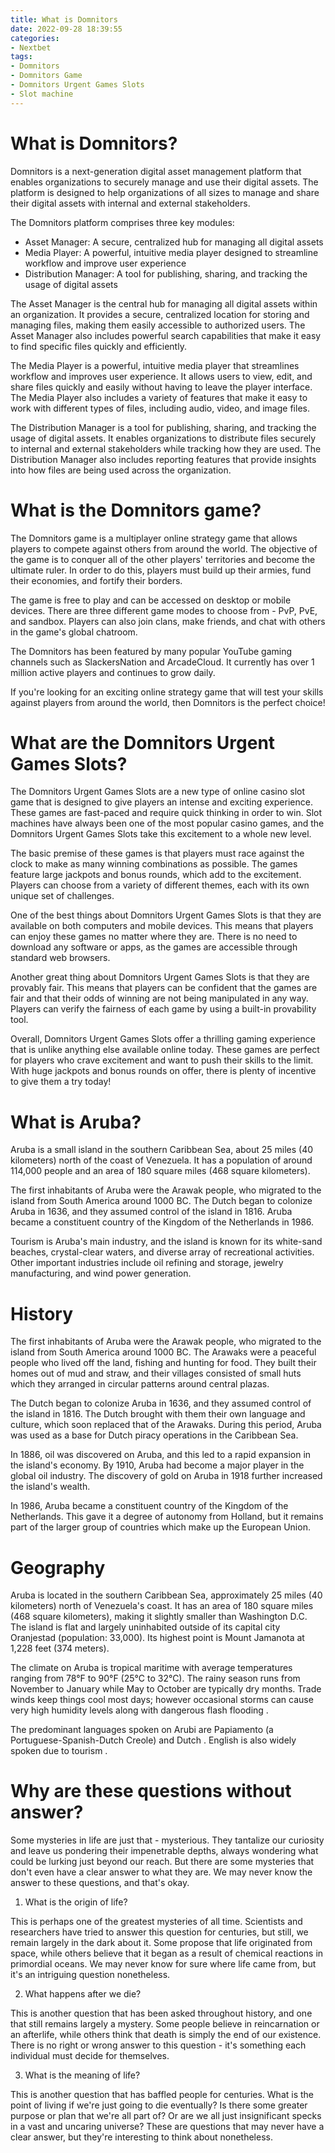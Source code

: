 ```yaml
---
title: What is Domnitors 
date: 2022-09-28 18:39:55
categories:
- Nextbet
tags:
- Domnitors
- Domnitors Game
- Domnitors Urgent Games Slots
- Slot machine
---
```



#  What is Domnitors? 

Domnitors is a next-generation digital asset management platform that enables organizations to securely manage and use their digital assets. The platform is designed to help organizations of all sizes to manage and share their digital assets with internal and external stakeholders.

The Domnitors platform comprises three key modules: 

- Asset Manager: A secure, centralized hub for managing all digital assets 
- Media Player: A powerful, intuitive media player designed to streamline workflow and improve user experience 
- Distribution Manager: A tool for publishing, sharing, and tracking the usage of digital assets 

The Asset Manager is the central hub for managing all digital assets within an organization. It provides a secure, centralized location for storing and managing files, making them easily accessible to authorized users. The Asset Manager also includes powerful search capabilities that make it easy to find specific files quickly and efficiently. 

The Media Player is a powerful, intuitive media player that streamlines workflow and improves user experience. It allows users to view, edit, and share files quickly and easily without having to leave the player interface. The Media Player also includes a variety of features that make it easy to work with different types of files, including audio, video, and image files. 

The Distribution Manager is a tool for publishing, sharing, and tracking the usage of digital assets. It enables organizations to distribute files securely to internal and external stakeholders while tracking how they are used. The Distribution Manager also includes reporting features that provide insights into how files are being used across the organization.

#  What is the Domnitors game? 

The Domnitors game is a multiplayer online strategy game that allows players to compete against others from around the world. The objective of the game is to conquer all of the other players' territories and become the ultimate ruler. In order to do this, players must build up their armies, fund their economies, and fortify their borders. 

The game is free to play and can be accessed on desktop or mobile devices. There are three different game modes to choose from - PvP, PvE, and sandbox. Players can also join clans, make friends, and chat with others in the game's global chatroom. 

The Domnitors has been featured by many popular YouTube gaming channels such as SlackersNation and ArcadeCloud. It currently has over 1 million active players and continues to grow daily. 

If you're looking for an exciting online strategy game that will test your skills against players from around the world, then Domnitors is the perfect choice!

#  What are the Domnitors Urgent Games Slots? 

The Domnitors Urgent Games Slots are a new type of online casino slot game that is designed to give players an intense and exciting experience. These games are fast-paced and require quick thinking in order to win. Slot machines have always been one of the most popular casino games, and the Domnitors Urgent Games Slots take this excitement to a whole new level.

The basic premise of these games is that players must race against the clock to make as many winning combinations as possible. The games feature large jackpots and bonus rounds, which add to the excitement. Players can choose from a variety of different themes, each with its own unique set of challenges.

One of the best things about Domnitors Urgent Games Slots is that they are available on both computers and mobile devices. This means that players can enjoy these games no matter where they are. There is no need to download any software or apps, as the games are accessible through standard web browsers.

Another great thing about Domnitors Urgent Games Slots is that they are provably fair. This means that players can be confident that the games are fair and that their odds of winning are not being manipulated in any way. Players can verify the fairness of each game by using a built-in provability tool.

Overall, Domnitors Urgent Games Slots offer a thrilling gaming experience that is unlike anything else available online today. These games are perfect for players who crave excitement and want to push their skills to the limit. With huge jackpots and bonus rounds on offer, there is plenty of incentive to give them a try today!

#  What is Aruba? 

Aruba is a small island in the southern Caribbean Sea, about 25 miles (40 kilometers) north of the coast of Venezuela. It has a population of around 114,000 people and an area of 180 square miles (468 square kilometers).

The first inhabitants of Aruba were the Arawak people, who migrated to the island from South America around 1000 BC. The Dutch began to colonize Aruba in 1636, and they assumed control of the island in 1816. Aruba became a constituent country of the Kingdom of the Netherlands in 1986.

 Tourism is Aruba's main industry, and the island is known for its white-sand beaches, crystal-clear waters, and diverse array of recreational activities. Other important industries include oil refining and storage, jewelry manufacturing, and wind power generation.

# History 

The first inhabitants of Aruba were the Arawak people, who migrated to the island from South America around 1000 BC. The Arawaks were a peaceful people who lived off the land, fishing and hunting for food. They built their homes out of mud and straw, and their villages consisted of small huts which they arranged in circular patterns around central plazas.

The Dutch began to colonize Aruba in 1636, and they assumed control of the island in 1816. The Dutch brought with them their own language and culture, which soon replaced that of the Arawaks. During this period, Aruba was used as a base for Dutch piracy operations in the Caribbean Sea.

In 1886, oil was discovered on Aruba, and this led to a rapid expansion in the island's economy. By 1910, Aruba had become a major player in the global oil industry. The discovery of gold on Aruba in 1918 further increased the island's wealth.

In 1986, Aruba became a constituent country of the Kingdom of the Netherlands. This gave it a degree of autonomy from Holland, but it remains part of the larger group of countries which make up the European Union.

# Geography 

Aruba is located in the southern Caribbean Sea, approximately 25 miles (40 kilometers) north of Venezuela's coast. It has an area of 180 square miles (468 square kilometers), making it slightly smaller than Washington D.C. The island is flat and largely uninhabited outside of its capital city Oranjestad (population: 33,000). Its highest point is Mount Jamanota at 1,228 feet (374 meters).

The climate on Aruba is tropical maritime with average temperatures ranging from 78°F to 90°F (25°C to 32°C). The rainy season runs from November to January while May to October are typically dry months. Trade winds keep things cool most days; however occasional storms can cause very high humidity levels along with dangerous flash flooding . 

The predominant languages spoken on Arubi are Papiamento (a Portuguese-Spanish-Dutch Creole) and Dutch . English is also widely spoken due to tourism .

#  Why are these questions without answer?

Some mysteries in life are just that - mysterious. They tantalize our curiosity and leave us pondering their impenetrable depths, always wondering what could be lurking just beyond our reach. But there are some mysteries that don't even have a clear answer to what they are. We may never know the answer to these questions, and that's okay.

1. What is the origin of life?

This is perhaps one of the greatest mysteries of all time. Scientists and researchers have tried to answer this question for centuries, but still, we remain largely in the dark about it. Some propose that life originated from space, while others believe that it began as a result of chemical reactions in primordial oceans. We may never know for sure where life came from, but it's an intriguing question nonetheless.

2. What happens after we die?

This is another question that has been asked throughout history, and one that still remains largely a mystery. Some people believe in reincarnation or an afterlife, while others think that death is simply the end of our existence. There is no right or wrong answer to this question - it's something each individual must decide for themselves.

3. What is the meaning of life?

This is another question that has baffled people for centuries. What is the point of living if we're just going to die eventually? Is there some greater purpose or plan that we're all part of? Or are we all just insignificant specks in a vast and uncaring universe? These are questions that may never have a clear answer, but they're interesting to think about nonetheless.